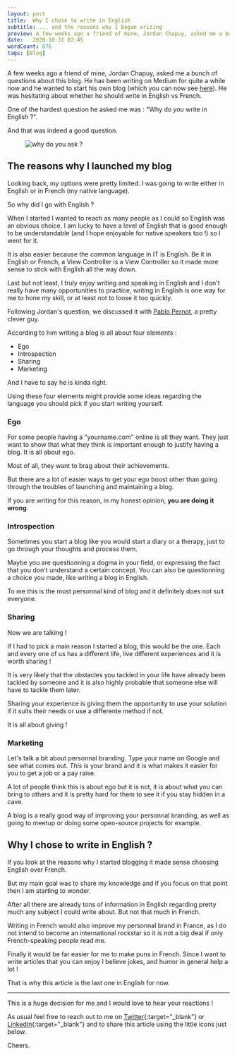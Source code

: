 ```yaml
---
layout: post
title:  Why I chose to write in English
subtitle: ... and the reasons why I began writing
preview: A few weeks ago a friend of mine, Jordan Chapuy, asked me a bunch of questions about this blog. He has been writing on Medium for quite a while now and he wanted to start his own blog. He was hesitating about whether he should write in English vs French.
date:   2020-10-31 02:45
wordCount: 876
tags: [Blog]
--- 
```


A few weeks ago a friend of mine, Jordan Chapuy, asked me a bunch of questions about this blog. He has been writing on Medium for quite a while now and he wanted to start his own blog (which you can now see [here](https://jordanchapuy.com)). He was hesitating about whether he should write in English vs French.

One of the hardest question he asked me was : "Why do _you_ write in English ?".

And that was indeed a good question.

<p>
    <figure>
        <img src="{{site.url}}/assets/img/no-clue.jpg" alt="why do you ask ?"/>
    </figure>
</p>

## The reasons why I launched my blog

Looking back, my options were pretty limited. I was going to write either in English or in French (my native language).

So why did I go with English ?

When I started I wanted to reach as many people as I could so English was an obvious choice. I am lucky to have a level of English that is good enough to be understandable (and I hope enjoyable for native speakers too !) so I went for it.

It is also easier because the common language in IT is English. Be it in English or French, a View Controller is a View Controller so it made more sense to stick with English all the way down.

Last but not least, I truly enjoy writing and speaking in English and I don't really have many opportunities to practice, writing in English is one way for me to hone my skill, or at least not to loose it too quickly.

Following Jordan's question, we discussed it with [Pablo Pernot](https://pablopernot.fr), a pretty clever guy.

According to him writing a blog is all about four elements :

- Ego
- Introspection
- Sharing
- Marketing

And I have to say he is kinda right.

Using these four elements might provide some ideas regarding the language you should pick if you start writing yourself.

### Ego

For some people having a "yourname.com" online is all they want. They just want to show that what they think is important enough to justify having a blog. It is all about ego.

Most of all, they want to brag about their achievements.

But there are a lot of easier ways to get your ego boost other than going through the troubles of launching and maintaining a blog.

If you are writing for this reason, in my honest opinion, __you are doing it wrong__.

### Introspection

Sometimes you start a blog like you would start a diary or a therapy, just to go through your thoughts and process them.

Maybe you are questionning a dogma in your field, or expressing the fact that you don't understand a certain concept. You can also be questionning a choice you made, like writing a blog in English.

To me this is the most personnal kind of blog and it definitely does not suit everyone.

### Sharing

Now we are talking ! 

If I had to pick a main reason I started a blog, this would be the one. Each and every one of us has a different life, live different experiences and it is worth sharing !

It is very likely that the obstacles you tackled in your life have already been tackled by someone and it is also highly probable that someone else will have to tackle them later.

Sharing your experience is giving them the opportunity to use your solution if it suits their needs or use a differente method if not.

It is all about giving !

### Marketing

Let's talk a bit about personnal branding. Type your name on Google and see what comes out. *This* is your brand and it is what makes it easier for you to get a job or a pay raise.

A lot of people think this is about ego but it is not, it is about what you can bring to others and it is pretty hard for them to see it if you stay hidden in a cave.

A blog is a really good way of improving your personnal branding, as well as going to meetup or doing some open-source projects for example.

## Why I chose to write in English ?

If you look at the reasons why I started blogging it made sense choosing English over French.

But my main goal was to share my knowledge and if you focus on that point then I am starting to wonder.

After all there are already tons of information in English regarding pretty much any subject I could write about. But not that much in French.

Writing in French would also improve my personnal brand in France, as I do not intend to become an international rockstar so it is not a big deal if only French-speaking people read me.

Finally it would be far easier for me to make puns in French. Since I want to write articles that you can enjoy I believe jokes, and humor in general help a lot !

That is why this article is the last one in English for now.

 ---
 
 This is a huge decision for me and I would love to hear your reactions ! 
 
 As usual feel free to reach out to me on [Twitter](https://twitter.com/YoanSmit){:target="_blank"} or [LinkedIn](https://www.linkedin.com/in/yoan-smit/){:target="_blank"} and to share this article using the little icons just below.

Cheers.

